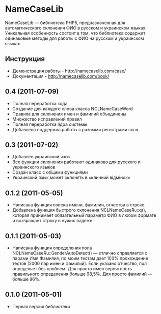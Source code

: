 # NameCaseLib
NameCaseLib — библиотека PHP5, предназначенная для автоматического склонения ФИО в русском и украинском языках. Уникальная особенность состоит в том, что библиотека содержит одинаковые методы для работы с ФИО на русском и украинском языках.

## Инструкция
- Демонстрация работы - http://namecaselib.com/case/
- Документация - http://namecaselib.com/book/

## 0.4 (2011-07-09)
- Полная переработка кода
- Создание для каждого слова класса NCLNameCaseWord
- Правила для склонения имен и фамилий объединены
- Множество исправлений правил
- Полная переработка ядра системы
- Добавлена поддержка работы с разными регистрами слов

## 0.3 (2011-07-02)
- Добавлен украинский язык
- Все функции склонения работают одинаково для русского и украинского языков
- Создан класс с общими функциями
- Украинский язык может склонять в «кличний відмінок»

## 0.1.2 (2011-05-05)
- Написана функция поиска имени, фамилии, отчества в строке.
- Добавлена функция быстрого склонения NCLNameCaseRu::q(), которая принимает обязательный параметр ФИО в любом формате и возвращает строку в нужно падеже.

## 0.1.1 (2011-05-03)
- Написана функция определения пола NCLNameCaseRu::GenderAutoDetect() — отлично справляется с парами Имя Фамилия, по моим тестам дает 100% прохождение тестов (2000 пар имен и фамилий). Если указано отчество, пол определяет без проблем. Для просто имен вероятность правильного определения больше 98,5%. Для просто фамилий — больше 96%.

## 0.1.0 (2011-05-01)
- Первая версия библиотеки